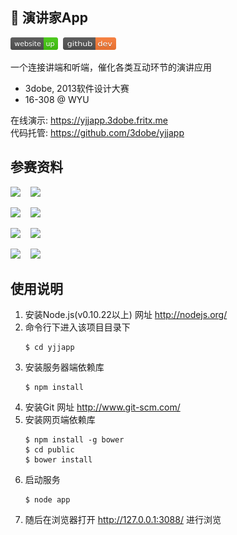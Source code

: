 ﻿## 🎤 演讲家App

<a href="https://yjjapp.3dobe.fritx.me"><img width="76" height="20" src="../website-badge.svg"></a>&nbsp;&nbsp;<a href="https://github.com/3dobe/yjjapp"><img src="../github-badge.svg" width="85" height="20"></a>

一个连接讲端和听端，催化各类互动环节的演讲应用

- 3dobe, 2013软件设计大赛
- 16-308 @ WYU

在线演示: <https://yjjapp.3dobe.fritx.me>  
代码托管: <https://github.com/3dobe/yjjapp>

## 参赛资料

<img width="300" src="pic/0-open.png">&nbsp;&nbsp;&nbsp;
<img width="300" src="pic/1-join.png">

<img width="300" src="pic/2-files.png">&nbsp;&nbsp;&nbsp;
<img width="300" src="pic/3-voting.png">

<img width="300" src="pic/4-qna.png">&nbsp;&nbsp;&nbsp;
<img width="300" src="pic/5-lottery.png">

<img width="300" src="pic/6-pros.png">&nbsp;&nbsp;&nbsp;
<img width="300" src="pic/7-plans.png">

## 使用说明

1. 安装Node.js(v0.10.22以上) 网址 http://nodejs.org/
2. 命令行下进入该项目目录下
    ```plain
    $ cd yjjapp
    ```
3. 安装服务器端依赖库
    ```plain
    $ npm install
    ```
4. 安装Git 网址 http://www.git-scm.com/
5. 安装网页端依赖库
    ```plain
    $ npm install -g bower
    $ cd public
    $ bower install
    ```
6. 启动服务
    ```plain
    $ node app
    ```
7. 随后在浏览器打开 http://127.0.0.1:3088/ 进行浏览
